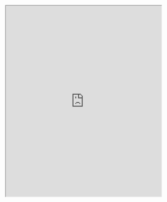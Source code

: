 <iframe src="https://liaojunjun.github.io/nice/root/javascript/slide_unlock_demo.html" width="100%" height="620"></iframe>

